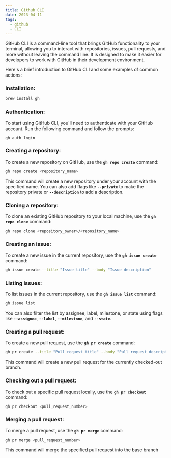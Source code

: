 ```yaml
---
title: Github CLI
date: 2023-04-11
tags:
  - github
  - CLI
---
```


GitHub CLI is a command-line tool that brings GitHub functionality to your terminal, allowing you to interact with repositories, issues, pull requests, and more without leaving the command line. It is designed to make it easier for developers to work with GitHub in their development environment.

Here's a brief introduction to GitHub CLI and some examples of common actions:

### Installation:

```typescript
brew install gh
```

### Authentication:

To start using GitHub CLI, you'll need to authenticate with your GitHub account. Run the following command and follow the prompts:

```bash
gh auth login
```

### Creating a repository:

To create a new repository on GitHub, use the **`gh repo create`** command:

```bash
gh repo create <repository_name>
```

This command will create a new repository under your account with the specified name. You can also add flags like **`--private`** to make the repository private or **`--description`** to add a description.

### Cloning a repository:

To clone an existing GitHub repository to your local machine, use the **`gh repo clone`** command:

```bash
gh repo clone <repository_owner>/<repository_name>
```

### Creating an issue:

To create a new issue in the current repository, use the **`gh issue create`** command:

```bash
gh issue create --title "Issue title" --body "Issue description"
```

### Listing issues:

To list issues in the current repository, use the **`gh issue list`** command:

```bash
gh issue list
```

You can also filter the list by assignee, label, milestone, or state using flags like **`--assignee`**, **`--label`**, **`--milestone`**, and **`--state`**.

### Creating a pull request:

To create a new pull request, use the **`gh pr create`** command:

```bash
gh pr create --title "Pull request title" --body "Pull request description"
```

This command will create a new pull request for the currently checked-out branch.

### Checking out a pull request:

To check out a specific pull request locally, use the **`gh pr checkout`** command:

```bash
gh pr checkout <pull_request_number>
```

### Merging a pull request:

To merge a pull request, use the **`gh pr merge`** command:

```bash
gh pr merge <pull_request_number>
```

This command will merge the specified pull request into the base branch


